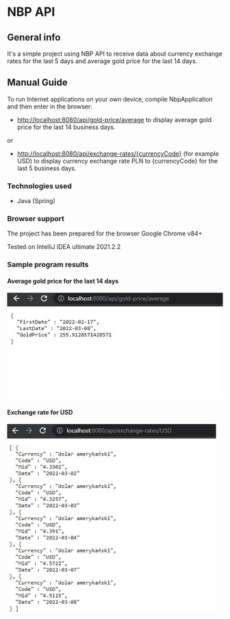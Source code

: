 # NBP API

## General info
It's a simple project using NBP API to receive data about currency 
exchange rates for the last 5 days and average gold price for the last 14 days.

## Manual Guide
To run Internet applications on your own device, compile NbpApplication and then enter in the browser:

 - [http://localhost:8080/api/gold-price/average](http://localhost:8080/api/gold-price/average) 
to display average gold price for the last 14 business days.

or

 - [http://localhost:8080/api/exchange-rates/{currencyCode}](http://localhost:8080/api/exchange-rates/{currencyCode})
   (for example USD) to display currency exchange rate PLN to {currencyCode} for the last 5 business days.





### Technologies used

- Java (Spring)

### Browser support

The project has been prepared for the browser Google Chrome v84+

Tested on IntelliJ IDEA ultimate 2021.2.2

### Sample program results

#### Average gold price for the last 14 days

![view](./pictures/picture2.JPG)

#### Exchange rate for USD

![view](./pictures/picture1.JPG)
